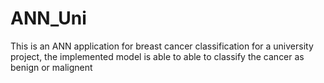 # ANN_Uni
 This is an ANN application for breast cancer classification for a university project, the implemented model is able to able to classify the cancer as benign or malignent 
